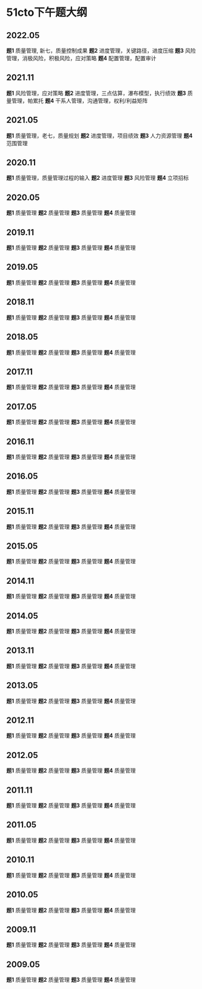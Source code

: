 # 51cto下午题大纲

## 2022.05

**题1** 质量管理, 新七，质量控制成果
**题2** 进度管理，关键路径，进度压缩
**题3** 风险管理，消极风险，积极风险，应对策略
**题4** 配置管理，配置审计

## 2021.11

**题1** 风险管理，应对策略
**题2** 进度管理，三点估算，瀑布模型，执行绩效
**题3** 质量管理，帕累托
**题4** 干系人管理，沟通管理，权利/利益矩阵

## 2021.05

**题1** 质量管理，老七，质量规划
**题2** 进度管理，项目绩效
**题3** 人力资源管理
**题4** 范围管理

## 2020.11

**题1** 质量管理，质量管理过程的输入
**题2** 进度管理
**题3** 风险管理
**题4** 立项招标

## 2020.05

**题1** 质量管理
**题2** 质量管理
**题3** 质量管理
**题4** 质量管理

## 2019.11

**题1** 质量管理
**题2** 质量管理
**题3** 质量管理
**题4** 质量管理

## 2019.05

**题1** 质量管理
**题2** 质量管理
**题3** 质量管理
**题4** 质量管理

## 2018.11

**题1** 质量管理
**题2** 质量管理
**题3** 质量管理
**题4** 质量管理

## 2018.05

**题1** 质量管理
**题2** 质量管理
**题3** 质量管理
**题4** 质量管理

## 2017.11

**题1** 质量管理
**题2** 质量管理
**题3** 质量管理
**题4** 质量管理

## 2017.05

**题1** 质量管理
**题2** 质量管理
**题3** 质量管理
**题4** 质量管理

## 2016.11

**题1** 质量管理
**题2** 质量管理
**题3** 质量管理
**题4** 质量管理

## 2016.05

**题1** 质量管理
**题2** 质量管理
**题3** 质量管理
**题4** 质量管理

## 2015.11

**题1** 质量管理
**题2** 质量管理
**题3** 质量管理
**题4** 质量管理

## 2015.05

**题1** 质量管理
**题2** 质量管理
**题3** 质量管理
**题4** 质量管理

## 2014.11

**题1** 质量管理
**题2** 质量管理
**题3** 质量管理
**题4** 质量管理

## 2014.05

**题1** 质量管理
**题2** 质量管理
**题3** 质量管理
**题4** 质量管理

## 2013.11

**题1** 质量管理
**题2** 质量管理
**题3** 质量管理
**题4** 质量管理

## 2013.05

**题1** 质量管理
**题2** 质量管理
**题3** 质量管理
**题4** 质量管理

## 2012.11

**题1** 质量管理
**题2** 质量管理
**题3** 质量管理
**题4** 质量管理

## 2012.05

**题1** 质量管理
**题2** 质量管理
**题3** 质量管理
**题4** 质量管理

## 2011.11

**题1** 质量管理
**题2** 质量管理
**题3** 质量管理
**题4** 质量管理

## 2011.05

**题1** 质量管理
**题2** 质量管理
**题3** 质量管理
**题4** 质量管理

## 2010.11

**题1** 质量管理
**题2** 质量管理
**题3** 质量管理
**题4** 质量管理

## 2010.05

**题1** 质量管理
**题2** 质量管理
**题3** 质量管理
**题4** 质量管理

## 2009.11

**题1** 质量管理
**题2** 质量管理
**题3** 质量管理
**题4** 质量管理

## 2009.05

**题1** 质量管理
**题2** 质量管理
**题3** 质量管理
**题4** 质量管理

